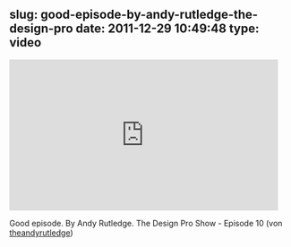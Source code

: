 slug: good-episode-by-andy-rutledge-the-design-pro
date: 2011-12-29 10:49:48
type: video
---

<iframe width="480" height="270" src="http://www.youtube.com/embed/xV9xQzxnsU8?fs=1&feature=oembed" frameborder="0" allowfullscreen></iframe>

Good episode. By Andy Rutledge. The Design Pro Show - Episode 10 (von [theandyrutledge](http://www.youtube.com/watch?feature=player_embedded&v=xV9xQzxnsU8#!))
